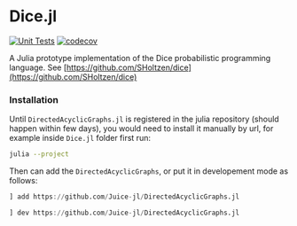 # Dice.jl

[![Unit Tests](https://github.com/Juice-jl/Dice.jl/workflows/Unit%20Tests/badge.svg)](https://github.com/Juice-jl/Dice.jl/actions?query=workflow%3A%22Unit+Tests%22+branch%3Amain)  [![codecov](https://codecov.io/gh/Juice-jl/Dice.jl/branch/main/graph/badge.svg)](https://codecov.io/gh/Juice-jl/Dice.jl)

A Julia prototype implementation of the Dice probabilistic programming language.
See [https://github.com/SHoltzen/dice](https://github.com/SHoltzen/dice)


### Installation

Until `DirectedAcyclicGraphs.jl` is registered in the julia repository (should happen within few days), you would need to install it manually by url, for example inside `Dice.jl` folder first run:

```bash
julia --project
```

Then can add the `DirectedAcyclicGraphs`, or put it in developement mode as follows:

```julia
] add https://github.com/Juice-jl/DirectedAcyclicGraphs.jl
```

```julia
] dev https://github.com/Juice-jl/DirectedAcyclicGraphs.jl
```
